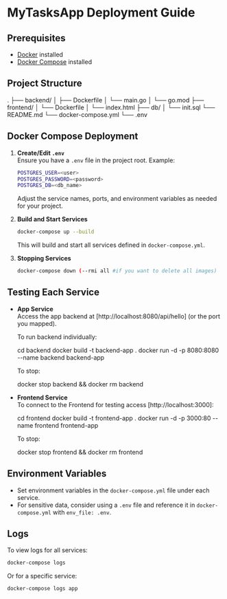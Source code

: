 # MyTasksApp Deployment Guide

## Prerequisites

- [Docker](https://docs.docker.com/get-docker/) installed
- [Docker Compose](https://docs.docker.com/compose/install/) installed

## Project Structure

<!-- ...existing code or add your project structure here... -->
.
├── backend/
│   ├── Dockerfile
│   └── main.go
│   └── go.mod
├── frontend/
│   └── Dockerfile
│   └── index.html
├── db/
│   └── init.sql
└── README.md
└── docker-compose.yml
└── .env

## Docker Compose Deployment

1. **Create/Edit `.env`**  
   Ensure you have a `.env` file in the project root. Example:

   ```sh
   POSTGRES_USER=<user>
   POSTGRES_PASSWORD=<password>
   POSTGRES_DB=<db_name>
   ```

   Adjust the service names, ports, and environment variables as needed for your project.

2. **Build and Start Services**

   ```sh
   docker-compose up --build
   ```

   This will build and start all services defined in `docker-compose.yml`.

3. **Stopping Services**

   ```sh
   docker-compose down (--rmi all #if you want to delete all images)
   ```

## Testing Each Service

- **App Service**  
  Access the app backend at [http://localhost:8080/api/hello] (or the port you mapped).

  To run backend individually:
  
  cd backend
  docker build -t backend-app .
  docker run -d -p 8080:8080 --name backend backend-app

  To stop:

  docker stop backend && docker rm backend



- **Frontend Service**  
  To connect to the Frontend for testing access [http://localhost:3000]:
  
  cd frontend
  docker build -t frontend-app .
  docker run -d -p 3000:80 --name frontend frontend-app

  To stop:

  docker stop frontend && docker rm frontend



## Environment Variables

- Set environment variables in the `docker-compose.yml` file under each service.
- For sensitive data, consider using a `.env` file and reference it in `docker-compose.yml` with `env_file: .env`.

## Logs

To view logs for all services:
```sh
docker-compose logs
```
Or for a specific service:
```sh
docker-compose logs app
```
